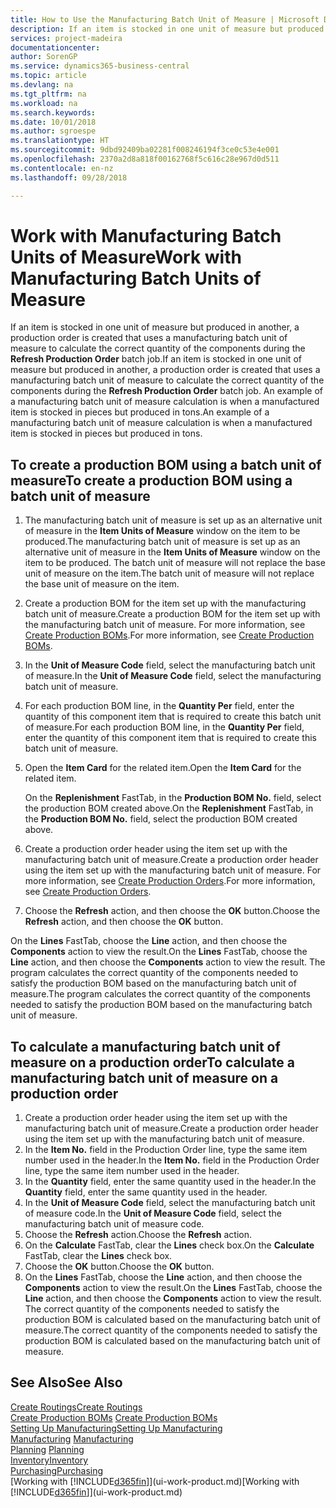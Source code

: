 ```yaml
---
title: How to Use the Manufacturing Batch Unit of Measure | Microsoft Docs
description: If an item is stocked in one unit of measure but produced in another, then the production order must be use a manufacturing batch unit of measure to calculate the correct quantity of components. An example of a manufacturing batch unit of measure calculation is when a manufactured item is stocked in pieces but produced in tons.
services: project-madeira
documentationcenter: 
author: SorenGP
ms.service: dynamics365-business-central
ms.topic: article
ms.devlang: na
ms.tgt_pltfrm: na
ms.workload: na
ms.search.keywords: 
ms.date: 10/01/2018
ms.author: sgroespe
ms.translationtype: HT
ms.sourcegitcommit: 9dbd92409ba02281f008246194f3ce0c53e4e001
ms.openlocfilehash: 2370a2d8a818f00162768f5c616c28e967d0d511
ms.contentlocale: en-nz
ms.lasthandoff: 09/28/2018

---
```

# <a name="work-with-manufacturing-batch-units-of-measure"></a><span data-ttu-id="6b7ab-104">Work with Manufacturing Batch Units of Measure</span><span class="sxs-lookup"><span data-stu-id="6b7ab-104">Work with Manufacturing Batch Units of Measure</span></span>
<span data-ttu-id="6b7ab-105">If an item is stocked in one unit of measure but produced in another, a production order is created that uses a manufacturing batch unit of measure to calculate the correct quantity of the components during the **Refresh Production Order** batch job.</span><span class="sxs-lookup"><span data-stu-id="6b7ab-105">If an item is stocked in one unit of measure but produced in another, a production order is created that uses a manufacturing batch unit of measure to calculate the correct quantity of the components during the **Refresh Production Order** batch job.</span></span> <span data-ttu-id="6b7ab-106">An example of a manufacturing batch unit of measure calculation is when a manufactured item is stocked in pieces but produced in tons.</span><span class="sxs-lookup"><span data-stu-id="6b7ab-106">An example of a manufacturing batch unit of measure calculation is when a manufactured item is stocked in pieces but produced in tons.</span></span>  

## <a name="to-create-a-production-bom-using-a-batch-unit-of-measure"></a><span data-ttu-id="6b7ab-107">To create a production BOM using a batch unit of measure</span><span class="sxs-lookup"><span data-stu-id="6b7ab-107">To create a production BOM using a batch unit of measure</span></span>  
1.  <span data-ttu-id="6b7ab-108">The manufacturing batch unit of measure is set up as an alternative unit of measure in the **Item Units of Measure** window on the item to be produced.</span><span class="sxs-lookup"><span data-stu-id="6b7ab-108">The manufacturing batch unit of measure is set up as an alternative unit of measure in the **Item Units of Measure** window on the item to be produced.</span></span> <span data-ttu-id="6b7ab-109">The batch unit of measure will not replace the base unit of measure on the item.</span><span class="sxs-lookup"><span data-stu-id="6b7ab-109">The batch unit of measure will not replace the base unit of measure on the item.</span></span>  
2.  <span data-ttu-id="6b7ab-110">Create a production BOM for the item set up with the manufacturing batch unit of measure.</span><span class="sxs-lookup"><span data-stu-id="6b7ab-110">Create a production BOM for the item set up with the manufacturing batch unit of measure.</span></span> <span data-ttu-id="6b7ab-111">For more information, see [Create Production BOMs](production-how-to-create-production-boms.md).</span><span class="sxs-lookup"><span data-stu-id="6b7ab-111">For more information, see [Create Production BOMs](production-how-to-create-production-boms.md).</span></span>  
3.  <span data-ttu-id="6b7ab-112">In the **Unit of Measure Code** field, select the manufacturing batch unit of measure.</span><span class="sxs-lookup"><span data-stu-id="6b7ab-112">In the **Unit of Measure Code** field, select the manufacturing batch unit of measure.</span></span>  
4.  <span data-ttu-id="6b7ab-113">For each production BOM line, in the **Quantity Per** field, enter the quantity of this component item that is required to create this batch unit of measure.</span><span class="sxs-lookup"><span data-stu-id="6b7ab-113">For each production BOM line, in the **Quantity Per** field, enter the quantity of this component item that is required to create this batch unit of measure.</span></span>  
5.  <span data-ttu-id="6b7ab-114">Open the **Item Card** for the related item.</span><span class="sxs-lookup"><span data-stu-id="6b7ab-114">Open the **Item Card** for the related item.</span></span>  

    <span data-ttu-id="6b7ab-115">On the **Replenishment** FastTab, in the **Production BOM No.** field, select the production BOM created above.</span><span class="sxs-lookup"><span data-stu-id="6b7ab-115">On the **Replenishment** FastTab, in the **Production BOM No.** field, select the production BOM created above.</span></span>  
6.  <span data-ttu-id="6b7ab-116">Create a production order header using the item set up with the manufacturing batch unit of measure.</span><span class="sxs-lookup"><span data-stu-id="6b7ab-116">Create a production order header using the item set up with the manufacturing batch unit of measure.</span></span> <span data-ttu-id="6b7ab-117">For more information, see [Create Production Orders](production-how-to-create-production-orders.md).</span><span class="sxs-lookup"><span data-stu-id="6b7ab-117">For more information, see [Create Production Orders](production-how-to-create-production-orders.md).</span></span>  
7.  <span data-ttu-id="6b7ab-118">Choose the **Refresh** action, and then choose  the **OK** button.</span><span class="sxs-lookup"><span data-stu-id="6b7ab-118">Choose the **Refresh** action, and then choose  the **OK** button.</span></span>  

<span data-ttu-id="6b7ab-119">On the **Lines** FastTab, choose the **Line** action, and then choose the **Components** action to view the result.</span><span class="sxs-lookup"><span data-stu-id="6b7ab-119">On the **Lines** FastTab, choose the **Line** action, and then choose the **Components** action to view the result.</span></span> <span data-ttu-id="6b7ab-120">The program calculates the correct quantity of the components needed to satisfy the production BOM based on the manufacturing batch unit of measure.</span><span class="sxs-lookup"><span data-stu-id="6b7ab-120">The program calculates the correct quantity of the components needed to satisfy the production BOM based on the manufacturing batch unit of measure.</span></span>  

## <a name="to-calculate-a-manufacturing-batch-unit-of-measure-on-a-production-order"></a><span data-ttu-id="6b7ab-121">To calculate a manufacturing batch unit of measure on a production order</span><span class="sxs-lookup"><span data-stu-id="6b7ab-121">To calculate a manufacturing batch unit of measure on a production order</span></span>  
1.  <span data-ttu-id="6b7ab-122">Create a production order header using the item set up with the manufacturing batch unit of measure.</span><span class="sxs-lookup"><span data-stu-id="6b7ab-122">Create a production order header using the item set up with the manufacturing batch unit of measure.</span></span>  
2.  <span data-ttu-id="6b7ab-123">In the **Item No.** field in the Production Order line, type the same item number used in the header.</span><span class="sxs-lookup"><span data-stu-id="6b7ab-123">In the **Item No.** field in the Production Order line, type the same item number used in the header.</span></span>  
3.  <span data-ttu-id="6b7ab-124">In the **Quantity** field, enter the same quantity used in the header.</span><span class="sxs-lookup"><span data-stu-id="6b7ab-124">In the **Quantity** field, enter the same quantity used in the header.</span></span>  
4.  <span data-ttu-id="6b7ab-125">In the **Unit of Measure Code** field, select the manufacturing batch unit of measure code.</span><span class="sxs-lookup"><span data-stu-id="6b7ab-125">In the **Unit of Measure Code** field, select the manufacturing batch unit of measure code.</span></span>  
5.  <span data-ttu-id="6b7ab-126">Choose the **Refresh** action.</span><span class="sxs-lookup"><span data-stu-id="6b7ab-126">Choose the **Refresh** action.</span></span>
6.  <span data-ttu-id="6b7ab-127">On the **Calculate** FastTab, clear the **Lines** check box.</span><span class="sxs-lookup"><span data-stu-id="6b7ab-127">On the **Calculate** FastTab, clear the **Lines** check box.</span></span>  
7.  <span data-ttu-id="6b7ab-128">Choose the **OK** button.</span><span class="sxs-lookup"><span data-stu-id="6b7ab-128">Choose the **OK** button.</span></span>  
8.  <span data-ttu-id="6b7ab-129">On the **Lines** FastTab, choose the **Line** action, and then choose the **Components** action to view the result.</span><span class="sxs-lookup"><span data-stu-id="6b7ab-129">On the **Lines** FastTab, choose the **Line** action, and then choose the **Components** action to view the result.</span></span> <span data-ttu-id="6b7ab-130">The correct quantity of the components needed to satisfy the production BOM is calculated based on the manufacturing batch unit of measure.</span><span class="sxs-lookup"><span data-stu-id="6b7ab-130">The correct quantity of the components needed to satisfy the production BOM is calculated based on the manufacturing batch unit of measure.</span></span>  

## <a name="see-also"></a><span data-ttu-id="6b7ab-131">See Also</span><span class="sxs-lookup"><span data-stu-id="6b7ab-131">See Also</span></span>  
[<span data-ttu-id="6b7ab-132">Create Routings</span><span class="sxs-lookup"><span data-stu-id="6b7ab-132">Create Routings</span></span>](production-how-to-create-routings.md)  
<span data-ttu-id="6b7ab-133">[Create Production BOMs](production-how-to-create-production-boms.md)   </span><span class="sxs-lookup"><span data-stu-id="6b7ab-133">[Create Production BOMs](production-how-to-create-production-boms.md)   </span></span>  
[<span data-ttu-id="6b7ab-134">Setting Up Manufacturing</span><span class="sxs-lookup"><span data-stu-id="6b7ab-134">Setting Up Manufacturing</span></span>](production-configure-production-processes.md)  
<span data-ttu-id="6b7ab-135">[Manufacturing](production-manage-manufacturing.md)  </span><span class="sxs-lookup"><span data-stu-id="6b7ab-135">[Manufacturing](production-manage-manufacturing.md)  </span></span>  
<span data-ttu-id="6b7ab-136">[Planning](production-planning.md) </span><span class="sxs-lookup"><span data-stu-id="6b7ab-136">[Planning](production-planning.md) </span></span>  
[<span data-ttu-id="6b7ab-137">Inventory</span><span class="sxs-lookup"><span data-stu-id="6b7ab-137">Inventory</span></span>](inventory-manage-inventory.md)  
[<span data-ttu-id="6b7ab-138">Purchasing</span><span class="sxs-lookup"><span data-stu-id="6b7ab-138">Purchasing</span></span>](purchasing-manage-purchasing.md)  
<span data-ttu-id="6b7ab-139">[Working with [!INCLUDE[d365fin](includes/d365fin_md.md)]](ui-work-product.md)</span><span class="sxs-lookup"><span data-stu-id="6b7ab-139">[Working with [!INCLUDE[d365fin](includes/d365fin_md.md)]](ui-work-product.md)</span></span>  

